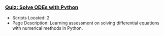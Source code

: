 ### [Quiz: Solve ODEs with Python](https://www.apmonitor.com/pdc/index.php/Main/QuizSolveODEs)
- Scripts Located: 2
- Page Description: Learning assessment on solving differential equations with numerical methods in Python. 
